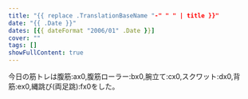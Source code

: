 ```yaml
---
title: "{{ replace .TranslationBaseName "-" " " | title }}"
date: "{{ .Date }}"
dates: [{{ dateFormat "2006/01" .Date }}]
cover: ""
tags: []
showFullContent: true
---
```


今日の筋トレは腹筋:ax0,腹筋ローラー:bx0,腕立て:cx0,スクワット:dx0,背筋:ex0,縄跳び(両足跳):fx0をした。
